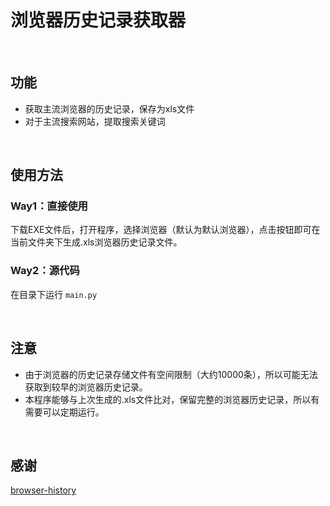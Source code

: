 # 浏览器历史记录获取器

<br>

## 功能

- 获取主流浏览器的历史记录，保存为xls文件
- 对于主流搜索网站，提取搜索关键词

<br>

## 使用方法

### Way1：直接使用

下载EXE文件后，打开程序，选择浏览器（默认为默认浏览器），点击按钮即可在当前文件夹下生成.xls浏览器历史记录文件。

### Way2：源代码

在目录下运行 ```main.py```

<br>

## 注意

- 由于浏览器的历史记录存储文件有空间限制（大约10000条），所以可能无法获取到较早的浏览器历史记录。
- 本程序能够与上次生成的.xls文件比对，保留完整的浏览器历史记录，所以有需要可以定期运行。
  
<br>

## 感谢

[browser-history](https://github.com/browser-history/browser-history)


